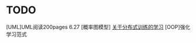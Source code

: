 <!--
 * @Descripttion: 
 * @version: 1.0
 * @Author: Areebol
 * @Date: 2023-06-09 23:59:05
-->
# TODO

[UML]UML阅读200pages 6.27
[概率图模型]
[关于分布式训练的学习](https://zhuanlan.zhihu.com/p/485208899)
[OOP]强化学习范式

